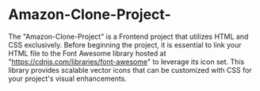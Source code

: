# Amazon-Clone-Project-
The "Amazon-Clone-Project" is a Frontend project that utilizes HTML and CSS exclusively. Before beginning the project, it is essential to link your HTML file to the Font Awesome library hosted at "https://cdnjs.com/libraries/font-awesome" to leverage its icon set. This library provides scalable vector icons that can be customized with CSS for your project's visual enhancements.

